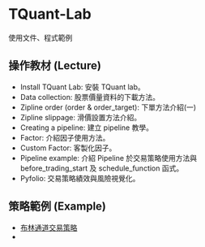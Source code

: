 # TQuant-Lab
使用文件、程式範例

## 操作教材 (Lecture)
* Install TQuant Lab: 安裝 TQuant lab。
* Data collection: 股票價量資料的下載方法。
* Zipline order (order & order_target): 下單方法介紹(一)
* Zipline slippage: 滑價設置方法介紹。
* Creating a pipeline: 建立 pipeline 教學。
* Factor: 介紹因子使用方法。
* Custom Factor: 客製化因子。
* Pipeline example: 介紹 Pipeline 於交易策略使用方法與 before_trading_start 及 schedule_function 函式。
* Pyfolio: 交易策略績效與風險視覺化。

## 策略範例 (Example)
* [布林通道交易策略](https://www.tejwin.com/wp-admin/post.php?post=15388&action=edit)
*

